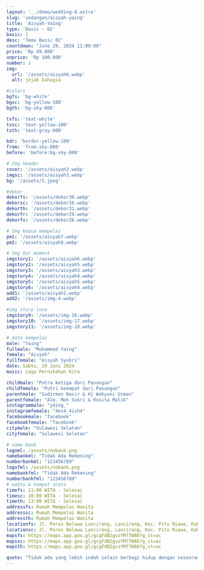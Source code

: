 ```yaml
---
layout: '../demo/wedding-8.astro'
slug: 'undangan/aisyah-yaing'
title: 'Aisyah-Yaing'
type: 'Basic - 02'
basic: 1
desc: 'Tema Basic 02'
countdown: "June 29, 2024 11:00:00"
price: 'Rp 49.000'
unprice: 'Rp 100.000'
number: 1
img:
  url: '/assets/aisyah6.webp'
  alt: jejak bahagia

#colors
bgfs: 'bg-white'
bgsc: 'bg-yellow-100'
bgth: 'bg-sky-800'

txfs: 'text-white'
txsc: 'text-yellow-100'
txth: 'text-gray-800'

bdr: 'border-yellow-100'
from: 'from-sky-800'
before: 'before:bg-sky-800'

# Img header
cover: '/assets/aisyah2.webp'
imgsc: '/assets/aisyah3.webp'
bg: '/assets/1.jpeg'

#dekor
dekorfs: '/assets/dekor30.webp'
dekorsc: '/assets/dekor10.webp'
dekorth: '/assets/dekor31.webp'
dekorfr: '/assets/dekor29.webp'
dekorfv: '/assets/dekor26.webp'

# Img kedua mempelai
pm1: '/assets/aisyah7.webp'
pm2: '/assets/aisyah8.webp'

# Img Our moment
imgstory1: '/assets/aisyah6.webp'
imgstory2: '/assets/aisyah5.webp'
imgstory3: '/assets/aisyah3.webp'
imgstory4: '/assets/aisyah4.webp'
imgstory5: '/assets/aisyah5.webp'
imgstory6: '/assets/aisyah4.webp'
add1: '/assets/aisyah1.webp'
add2: '/assets/img-4.webp'

#img story love
imgstory9: '/assets/img-16.webp'
imgstory10: '/assets/img-17.webp'
imgstory11: '/assets/img-18.webp'

# data mempelai
male: "Yaing"
fullmale: "Muhammad Yaing"
female: "Aisyah"
fullfemale: "Aisyah Syukri"
date: Sabtu, 29 Juni 2024
music: Lagu Pernikahan Kita

childmale: "Putra ketiga dari Pasangan"
childfemale: "Putri keempat dari Pasangan"
parentmale: "Sudirman Nasir & Hj Wahyuni Usman"
parentfemale: "Alm. Moh Sukri & Rosita Malik"
instagrammale: "y4ing_"
instagramfemale: "4ev4_4ish4"
facebookmale: "facebook"
facebookfemale: "facebook"
citymale: "Sulawesi Selatan"
cityfemale: "Sulawesi Selatan"

# name bank
logoml: /assets/nobank.png
namebankml: "Tidak Ada Rekening"
numberbankml: "123456789"
logofml: /assets/nobank.png
namebankfml: "Tidak Ada Rekening"
numberbankfml: "123456789"
# waktu & tempat acara
timefs: 11:00 WITA - Selesai
timesc: 10:00 WITA - Selesai
timeth: 13:00 WITA - Selesai
addressfs: Rumah Mempelai Wanita
addresssc: Rumah Mempelai Wanita
addressth: Rumah Mempelai Wanita
locationfs: Jl. Poros Belawa Lancirang, Lancirang, Kec. Pitu Riawa, Kab. Sidenreng Rappang, Sulsel
locationsc: Jl. Poros Belawa Lancirang, Lancirang, Kec. Pitu Riawa, Kab. Sidenreng Rappang, Sulsel
mapsfs: https://maps.app.goo.gl/gcgFdB2gvzYM77W86?g_st=ac 
mapssc: https://maps.app.goo.gl/gcgFdB2gvzYM77W86?g_st=ac
mapsth: https://maps.app.goo.gl/gcgFdB2gvzYM77W86?g_st=ac

quote: "Tidak ada yang lebih indah selain berbagi hidup dengan seseorang yang mengerti dan mendukungmu tanpa syarat.  Dan tidak ada perasaan yang lebih indah selain menemukan seseorang yang menjadi tempat pulang terbaik."
---
```

